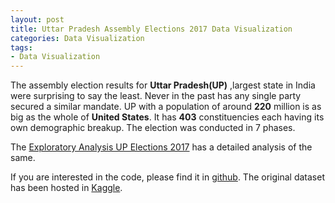 ```yaml
---
layout: post
title: Uttar Pradesh Assembly Elections 2017 Data Visualization
categories: Data Visualization
tags:
- Data Visualization
---
```


The assembly election results for **Uttar Pradesh(UP)** ,largest state in India were surprising to say the least. Never in the past has any single party secured a similar mandate. UP with a population of around **220** million is as big as the whole of **United States**. It has **403** constituencies each having its own demographic breakup. The election was conducted in 7 phases.

The  <a href="{{ site.baseurl }}/public/dataviz/EDAUPElections.html">Exploratory Analysis UP Elections 2017</a> has a detailed analysis of the same.

If you are interested in the code, please find it in [github](https://github.com/ambarishg/DataVizUPElections2017). The original dataset has been hosted in [Kaggle](https://www.kaggle.com/ankit2106/uttar-pradesh-assembly-elections-2017).